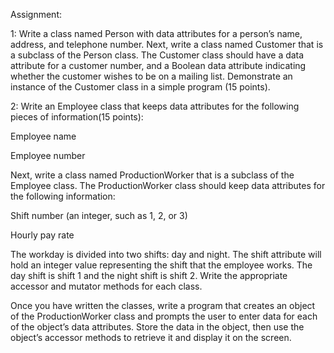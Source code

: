 Assignment:

1: Write a class named Person with data attributes for a person’s name, address, and telephone number. Next, write a class named Customer that is a subclass of the Person class. The Customer class should have a data attribute for a customer number, and a Boolean data attribute indicating whether the customer wishes to be on a mailing list. Demonstrate an instance of the Customer class in a simple program (15 points).

2: Write an Employee class that keeps data attributes for the following pieces of information(15 points):

Employee name

Employee number

Next, write a class named ProductionWorker that is a subclass of the Employee class. The ProductionWorker class should keep data attributes for the following information:

Shift number (an integer, such as 1, 2, or 3)

Hourly pay rate

The workday is divided into two shifts: day and night. The shift attribute will hold an integer value representing the shift that the employee works. The day shift is shift 1 and the night shift is shift 2. Write the appropriate accessor and mutator methods for each class.

Once you have written the classes, write a program that creates an object of the ProductionWorker class and prompts the user to enter data for each of the object’s data attributes. Store the data in the object, then use the object’s accessor methods to retrieve it and display it on the screen.
